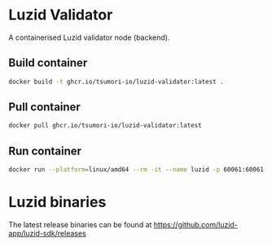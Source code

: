# Luzid Validator

A containerised Luzid validator node (backend).

## Build container

```sh
docker build -t ghcr.io/tsumori-io/luzid-validator:latest .
```

## Pull container

```sh
docker pull ghcr.io/tsumori-io/luzid-validator:latest
```

## Run container

```sh
docker run --platform=linux/amd64 --rm -it --name luzid -p 60061:60061 --entrypoint /bin/bash ghcr.io/tsumori-io/luzid-validator:latest
```

# Luzid binaries

The latest release binaries can be found at https://github.com/luzid-app/luzid-sdk/releases

